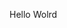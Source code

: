 Hello Wolrd



































































































































































































































































































































































































































































































































































































































































































































































































































































































































































































































































































































































